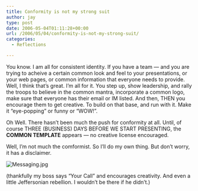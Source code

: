 ```yaml
---
title: Conformity is not my strong suit
author: jay
type: post
date: 2006-05-04T01:11:28+00:00
url: /2006/05/04/conformity-is-not-my-strong-suit/
categories:
  - Reflections

---
```

You know. I am all for consistent identity. If you have a team — and you are trying to acheive a certain common look and feel to your presentations, or your web pages, or common information that everyone needs to provide. Well, I think that’s great. I’m all for it. You step up, show leadership, and rally the troops to believe in the common mantra, incorporate a common logo, make sure that everyone has their email or IM listed. And then, THEN you encourage them to get creative. To build on that base, and run with it. Make it “eye-popping” or funny or “WOW!”.

Oh Well. There hasn’t been much the push for conformity at all. Until, of course THREE (BUSINESS) DAYS BEFORE WE START PRESENTING, the **COMMON TEMPLATE** appears — no creative license encouraged.

Well, I’m not much the comformist. So I’ll do my own thing. But don’t worry, it has a disclaimer.

![Messaging.jpg][1]

(thankfully my boss says “Your Call” and encourages creativity. And even a little Jeffersonian rebellion. I wouldn’t be there if he didn’t.)

 [1]: https://files.rambleon.org/images/2006/05/Messaging.jpg